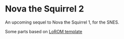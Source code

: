 Nova the Squirrel 2
===================

An upcoming sequel to Nova the Squirrel 1, for the SNES.

Some parts based on [LoROM template](https://github.com/pinobatch/lorom-template)
